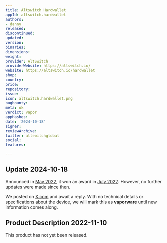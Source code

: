 ```yaml
---
title: Altswitch Hardwallet
appId: altswitch.hardwallet
authors:
- danny
released: 
discontinued: 
updated: 
version: 
binaries: 
dimensions: 
weight: 
provider: AltSwitch
providerWebsite: https://altswitch.io/
website: https://altswitch.io/hardwallet
shop: 
country: 
price: 
repository: 
issue: 
icon: altswitch.hardwallet.png
bugbounty: 
meta: ok
verdict: vapor
appHashes: 
date: '2024-10-18'
signer: 
reviewArchive: 
twitter: altswitchglobal
social: 
features: 

---
```


## Update 2024-10-18

Announced in [May 2022](https://techbullion.com/altswitchs-hardware-wallet-with-nft-display-to-usher-innovation-in-the-crypto-industry/), it won an award in [July 2022](https://www.globenewswire.com/news-release/2022/07/12/2478526/0/en/Blockchain-Based-Startup-AltSwitch-awarded-Gold-place-by-industry-experts-at-Future-Innovation-Summit-Dubai.html). However, no further updates were made since then.

We posted on [X.com](https://x.com/dannybuntu/status/1847164916819808502) and await a reply. With no technical details or specifications about the device, we will mark this as **vaporware** until new information comes along.

## Product Description 2022-11-10

This product has not yet been released.


